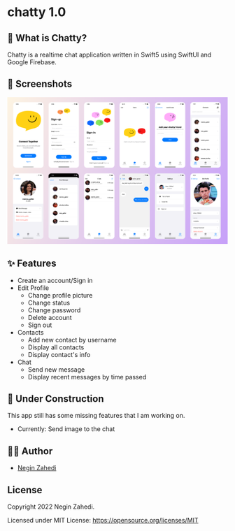 # chatty 1.0

## 💬 What is Chatty?

Chatty is a realtime chat application written in Swift5 using SwiftUI and Google Firebase. 

## 📸 Screenshots
<img src="screenshots.png" width="1000"/>

## ✨ Features
- Create an account/Sign in
- Edit Profile 
  - Change profile picture
  - Change status
  - Change password
  - Delete account
  - Sign out
- Contacts
  - Add new contact by username
  - Display all contacts
  - Display contact's info
- Chat
  - Send new message
  - Display recent messages by time passed 

## 🚧 Under Construction 

This app still has some missing features that I am working on. 
- Currently: Send image to the chat

## ✍🏻 Author

- [Negin Zahedi](https://github.com/neginzahedi)

## License

Copyright 2022 Negin Zahedi.

Licensed under MIT License: https://opensource.org/licenses/MIT
